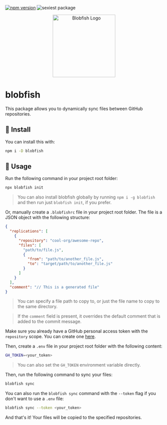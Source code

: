 [![npm version](https://img.shields.io/npm/v/blobfish)](https://www.npmjs.com/package/blobfish)
![sexiest package](https://img.shields.io/badge/prize-%231_sexiest_package-pink
)

<p align="center">
    <img width="200" src="https://github.com/capythulhu/blobfish/assets/20731019/0cd8710d-139e-4cc9-a448-bfaffc98233e" alt="Blobfish Logo">
</p>

# blobfish

This package allows you to dynamically sync files between GitHub repositories.

## 🐡 Install

You can install this with:
```bash
npm i -D blobfish
```

## 🐡 Usage
Run the following command in your project root folder:
```bash
npx blobfish init
```
> You can also install blobfish globally by running `npm i -g blobfish` and then run just `blobfish init`, if you prefer.

Or, manually create a `.blobfishrc` file in your project root folder. The file is a JSON object with the following structure:
```json
{
  "replications": [
    {
      "repository": "cool-org/awesome-repo",
      "files": [
        "path/to/file.js",
        {
          "from": "path/to/another_file.js",
          "to": "target/path/to/another_file.js"
        }
      ]
    }
  ],
  "comment": "// This is a generated file"
}
```
> You can specify a file path to copy to, or just the file name to copy to the same directory.

> If the `comment` field is present, it overrides the default comment that is added to the commit message.

Make sure you already have a GitHub personal access token with the `repository` scope. You can create one [here](https://docs.github.com/en/authentication/keeping-your-account-and-data-secure/managing-your-personal-access-tokens).

Then, create a `.env` file in your project root folder with the following content:
```bash
GH_TOKEN=<your_token>
```
> You can also set the `GH_TOKEN` environment variable directly.

Then, run the following command to sync your files:
```bash
blobfish sync
```

You can also run the ```blobfish sync``` command with the ```--token``` flag if you don't want to use a `.env` file:
```bash
blobfish sync --token <your_token>
```

And that's it! Your files will be copied to the specified repositories.
